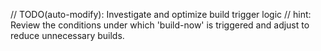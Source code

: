 // TODO(auto-modify): Investigate and optimize build trigger logic
// hint: Review the conditions under which 'build-now' is triggered and adjust to reduce unnecessary builds.
